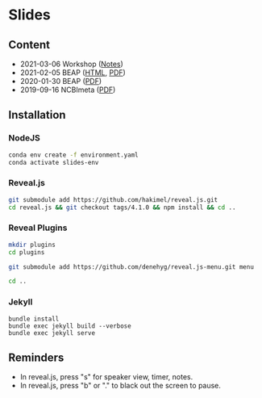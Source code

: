 # Slides

## Content

- 2021-03-06 Workshop ([Notes](https://github.com/ktmeaton/slides/blob/master/2021/03/06_Workshop.md))
- 2021-02-05 BEAP ([HTML](https://ktmeaton.github.io/slides/2021/02/05_BEAP.html), [PDF](https://ktmeaton.github.io/slides/2021/02/05_BEAP.html?print-pdf))
- 2020-01-30 BEAP ([PDF](https://ktmeaton.github.io/slides/beap2020/beap_2020-01-30.pdf))
- 2019-09-16 NCBImeta ([PDF](https://ktmeaton.github.io/slides/ncbimeta/ncbimeta_2019-09-16.pdf))

## Installation

### NodeJS

```bash
conda env create -f environment.yaml
conda activate slides-env
```

### Reveal.js

```bash
git submodule add https://github.com/hakimel/reveal.js.git
cd reveal.js && git checkout tags/4.1.0 && npm install && cd ..
```

### Reveal Plugins

```bash
mkdir plugins
cd plugins

git submodule add https://github.com/denehyg/reveal.js-menu.git menu

cd ..
```

### Jekyll

```basu
bundle install
bundle exec jekyll build --verbose
bundle exec jekyll serve
```

## Reminders

- In reveal.js, press "s" for speaker view, timer, notes.
- In reveal.js, press "b" or "." to black out the screen to pause.
